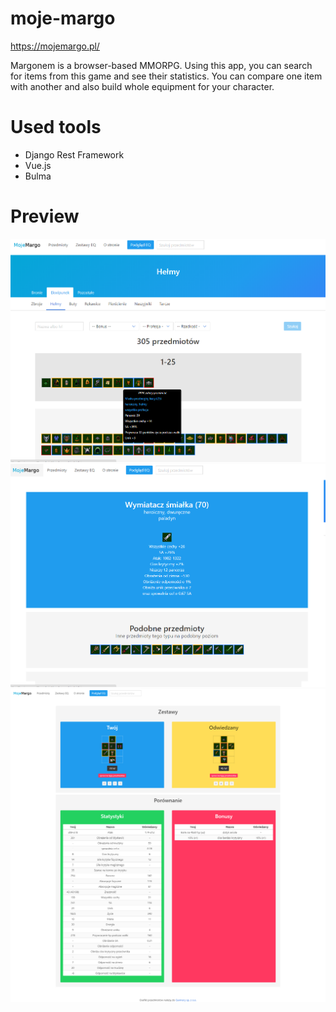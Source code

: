 # moje-margo

https://mojemargo.pl/

Margonem is a browser-based MMORPG. Using this app, you can search for items from this game and see their statistics. You can compare one item with another and also build whole equipment for your character.

# Used tools

* Django Rest Framework
* Vue.js
* Bulma


# Preview

![](1.png)
![](2.png)
![](3.png)
